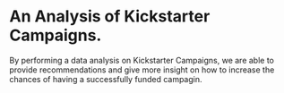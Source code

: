 # An Analysis of Kickstarter Campaigns.
By performing a data analysis on Kickstarter Campaigns,
we are able to provide recommendations and give 
more insight on how to increase the chances of
having a successfully funded campagin.

